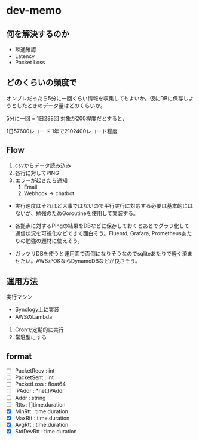 # dev-memo

## 何を解決するのか

- 疎通確認
- Latency
- Packet Loss

## どのくらいの頻度で

オンプレだったら5分に一回くらい情報を収集してもよいか。仮にDBに保存しようとしたときのデータ量はどのくらいか。

5分に一回 = 1日288回
対象が200程度だとすると、

1日57600レコード
1年で2102400レコード程度

## Flow

1. csvからデータ読み込み
2. 各行に対してPING
3. エラーが起きたら通知
   1. Email
   2. Webhook -> chatbot

- 実行速度はそれほど大事ではないので平行実行に対応する必要は基本的にはないが、勉強のためGoroutineを使用して実装する。

- 各拠点に対するPingの結果をDBなどに保存しておくとあとでグラフ化して通信状況を可視化などできて面白そう。Fluentd, Grafara, Prometheusあたりの勉強の題材に使えそう。

- ガッツリDBを使うと運用面で面倒になりそうなのでsqliteあたりで軽く済ませたい。AWSがOKならDynamoDBなどが良さそう。

## 運用方法

実行マシン
 - Synology上に実装
 - AWSのLambda

1. Cronで定期的に実行
2. 常駐型にする

## format

- [ ] PacketRecv : int
- [ ] PacketSent : int
- [ ] PacketLoss : float64
- [ ] IPAddr     : *net.IPAddr
- [ ] Addr       : string
- [ ] Rtts       : []time.duration
- [x] MinRtt     : time.duration
- [x] MaxRtt     : time.duration
- [x] AvgRtt     : time.duration
- [x] StdDevRtt  : time.duration